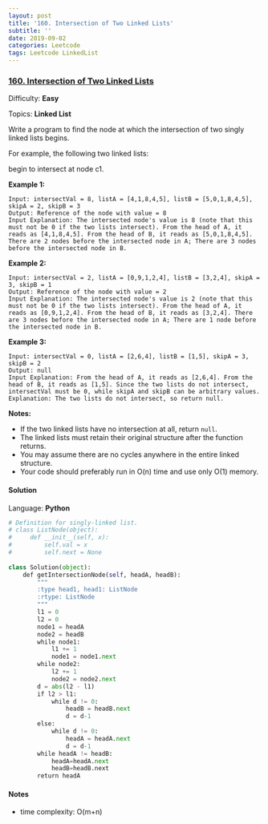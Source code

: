 ```yaml
---
layout: post
title: '160. Intersection of Two Linked Lists'
subtitle: ''
date: 2019-09-02
categories: Leetcode
tags: Leetcode LinkedList
---
```

### [160\. Intersection of Two Linked Lists](https://leetcode.com/problems/intersection-of-two-linked-lists/)

Difficulty: **Easy**

Topics: **Linked List**


Write a program to find the node at which the intersection of two singly linked lists begins.

For example, the following two linked lists:

begin to intersect at node c1.

**Example 1:**

```
Input: intersectVal = 8, listA = [4,1,8,4,5], listB = [5,0,1,8,4,5], skipA = 2, skipB = 3
Output: Reference of the node with value = 8
Input Explanation: The intersected node's value is 8 (note that this must not be 0 if the two lists intersect). From the head of A, it reads as [4,1,8,4,5]. From the head of B, it reads as [5,0,1,8,4,5]. There are 2 nodes before the intersected node in A; There are 3 nodes before the intersected node in B.
```

**Example 2:**

```
Input: intersectVal = 2, listA = [0,9,1,2,4], listB = [3,2,4], skipA = 3, skipB = 1
Output: Reference of the node with value = 2
Input Explanation: The intersected node's value is 2 (note that this must not be 0 if the two lists intersect). From the head of A, it reads as [0,9,1,2,4]. From the head of B, it reads as [3,2,4]. There are 3 nodes before the intersected node in A; There are 1 node before the intersected node in B.
```

**Example 3:**

```
Input: intersectVal = 0, listA = [2,6,4], listB = [1,5], skipA = 3, skipB = 2
Output: null
Input Explanation: From the head of A, it reads as [2,6,4]. From the head of B, it reads as [1,5]. Since the two lists do not intersect, intersectVal must be 0, while skipA and skipB can be arbitrary values.
Explanation: The two lists do not intersect, so return null.
```

**Notes:**

*   If the two linked lists have no intersection at all, return `null`.
*   The linked lists must retain their original structure after the function returns.
*   You may assume there are no cycles anywhere in the entire linked structure.
*   Your code should preferably run in O(n) time and use only O(1) memory.


#### Solution

Language: **Python**

```python
# Definition for singly-linked list.
# class ListNode(object):
#     def __init__(self, x):
#         self.val = x
#         self.next = None
​
class Solution(object):
    def getIntersectionNode(self, headA, headB):
        """
        :type head1, head1: ListNode
        :rtype: ListNode
        """
        l1 = 0
        l2 = 0
        node1 = headA
        node2 = headB
        while node1:
            l1 += 1
            node1 = node1.next
        while node2:
            l2 += 1
            node2 = node2.next
        d = abs(l2 - l1)
        if l2 > l1:
            while d != 0:
                headB = headB.next
                d = d-1
        else:
            while d != 0:
                headA = headA.next
                d = d-1
        while headA != headB:
            headA=headA.next 
            headB=headB.next     
        return headA
```
#### Notes
- time complexity: O(m+n)
